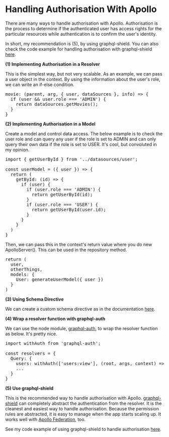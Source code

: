 # Handling Authorisation With Apollo

There are many ways to handle authorisation with Apollo. Authorisation is the process to determine if the authenticated user has access rights for the particular resources while authentication is to confirm the user's identity.

In short, my recommendation is (5), by using graphql-shield. You can also check the code example for handling authorisation with graphql-shield <a href="https://github.com/mydatahack/javascript-projects/tree/master/Apollo-Auth-Ts" target="_blank">here</a>.

<strong>(1) Implementing Authorisation in a Resolver</strong>

This is the simplest way, but not very scalable. As an example, we can pass a user object in the context. By using the information about the user's role, we can write an if-else condition.

<pre>
movie: (parent, arg, { user, dataSources }, info) => {
  if (user && user.role === 'ADMIN') {
    return dataSources.getMovies();
  }
}
</pre>

<strong>(2) Implementing Authorisation in a Model</strong>

Create a model and control data access. The below example is to check the user role and can query any user if the role is set to ADMIN and can only query their own data if the role is set to USER. It's cool, but convoluted in my opinion.

<pre>
import { getUserById } from '../datasources/user';

const userModel = ({ user }) => {
  return (
    getById: (id) => {
      if (user) {
        if (user.role === 'ADMIN') {
          return getUserById(id);
        }
        if (user.role === 'USER') {
          return getUserById(user.id);
        }
      }
    }
  )
}
</pre>

Then, we can pass this in the context's return value where you do new ApolloServer(). This can be used in the repository method.

<pre>
return (
  user,
  otherThings,
  models: {
    User: generateUserModel({ user })
  }
)
</pre>

<strong>(3) Using Schema Directive</strong>

We can create a custom schema directive as in the documentation <a href="https://www.apollographql.com/docs/apollo-server/schema/directives/" target="_blank">here</a>.

<strong>(4) Wrap a resolver function with graphql-auth</strong>

We can use the node module, <a href="https://www.npmjs.com/package/graphql-auth" target="_blank">graphql-auth</a>, to wrap the resolver function as below. It's pretty nice.

<pre>
import withAuth from 'graphql-auth';
 
const resolvers = {
  Query: {
    users: withAuth(['users:view'], (root, args, context) => { ... }),
    ...
  }
}
</pre>

<strong>(5) Use graphql-shield</strong>

This is the recommended way to handle authorisation with Apollo. <a href="https://www.npmjs.com/package/graphql-shield" target="_blank">graphql-shield</a> can completely abstract the authentication from the resolver. It is the cleanest and easiest way to handle authorisation. Because the permission rules are abstracted, it is easy to manage when the app starts scaling up. It works well with <a href="https://www.apollographql.com/docs/federation/" target="_blank">Apollo Federation</a>, too.

See my code example of using graphql-shield to handle authorisation <a href="https://github.com/mydatahack/javascript-projects/tree/master/Apollo-Auth-Ts" target="_blank">here</a>.

